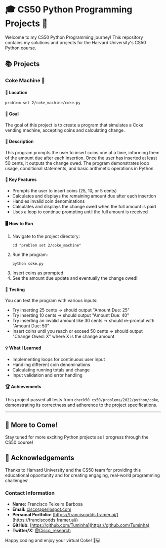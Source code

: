 # 🎓 CS50 Python Programming Projects 🐍

Welcome to my CS50 Python Programming journey! This repository contains my solutions and projects for the Harvard University's CS50 Python course.

## 📚 Projects

### Coke Machine 🥤

#### 📂 Location
`problem set 2/coke_machine/coke.py`

#### 🎯 Goal
The goal of this project is to create a program that simulates a Coke vending machine, accepting coins and calculating change.

#### 📝 Description
This program prompts the user to insert coins one at a time, informing them of the amount due after each insertion. Once the user has inserted at least 50 cents, it outputs the change owed. The program demonstrates loop usage, conditional statements, and basic arithmetic operations in Python.

#### 🔑 Key Features
- Prompts the user to insert coins (25, 10, or 5 cents)
- Calculates and displays the remaining amount due after each insertion
- Handles invalid coin denominations
- Calculates and displays the change owed when the full amount is paid
- Uses a loop to continue prompting until the full amount is received

#### 🖥️ How to Run
1. Navigate to the project directory:
   ```
   cd "problem set 2/coke_machine"
   ```
2. Run the program:
   ```
   python coke.py
   ```
3. Insert coins as prompted
4. See the amount due update and eventually the change owed!

#### 🧪 Testing
You can test the program with various inputs:
- Try inserting 25 cents → should output "Amount Due: 25"
- Try inserting 10 cents → should output "Amount Due: 40"
- Try inserting an invalid amount like 30 cents → should re-prompt with "Amount Due: 50"
- Insert coins until you reach or exceed 50 cents → should output "Change Owed: X" where X is the change amount

#### 💡 What I Learned
- Implementing loops for continuous user input
- Handling different coin denominations
- Calculating running totals and change
- Input validation and error handling

#### 🏆 Achievements
This project passed all tests from `check50 cs50/problems/2022/python/coke`, demonstrating its correctness and adherence to the project specifications.

---

## 🚀 More to Come!
Stay tuned for more exciting Python projects as I progress through the CS50 course!

## 🙏 Acknowledgements
Thanks to Harvard University and the CS50 team for providing this educational opportunity and for creating engaging, real-world programming challenges!

### Contact Information

- **Name:** Francisco Teixeira Barbosa
- **Email:** cisco@periospot.com
- **Personal Portfolio:** [https://franciscodds.framer.ai/](https://franciscodds.framer.ai/)
- **GitHub:** [https://github.com/Tuminha](https://github.com/Tuminha)
- **Twitter/X:** [@Cisco_research](https://x.com/Cisco_research)

Happy coding and enjoy your virtual Coke! 🥤💻
